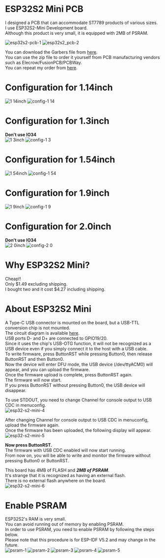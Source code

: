 # ESP32S2 Mini PCB
I designed a PCB that can accommodate ST7789 products of various sizes.   
I use ESP32S2-Mini Development board.   
Although this product is very small, it is equipped with 2MB of PSRAM.   

![esp32s2-pcb-1](https://github.com/nopnop2002/esp-idf-st7789/assets/6020549/eadf0272-11da-467b-b2e3-fd322365053b)
![esp32s2_pcb-2](https://github.com/nopnop2002/esp-idf-st7789/assets/6020549/1de19ace-b953-4fb8-8a8b-13c31e9ef4af)

You can download the Garbers file from [here](https://www.pcbway.com/project/shareproject/esp32s2_st7789_pcb_4781f326.html).   
You can use the zip file to order it yourself from PCB manufacturing vendors such as Elecrow/FusionPCB/PCBWay.   
You can repeat my order from [here](https://www.pcbway.com/project/shareproject/esp32s2_st7789_pcb_4781f326.html).

# Configuration for 1.14inch   
![1 14inch](https://github.com/nopnop2002/esp-idf-st7789/assets/6020549/440f3af6-60a6-4d20-b2e3-23bac1abaeb1)
![config-1 14](https://github.com/nopnop2002/esp-idf-st7789/assets/6020549/15947572-ff89-4333-a93e-8448acd1b173)

# Configuration for 1.3inch   
__Don't use IO34__   
![1 3inch](https://github.com/nopnop2002/esp-idf-st7789/assets/6020549/077e8050-c96d-42b0-a6c3-128924481f45)
![config-1 3](https://github.com/nopnop2002/esp-idf-st7789/assets/6020549/01ed0f82-cabb-4354-a928-2c1a3c799ac5)

# Configuration for 1.54inch   
![1 54inch](https://github.com/nopnop2002/esp-idf-st7789/assets/6020549/4c9dc2c2-8d5c-4f5e-afe7-120686285027)
![config-1 54](https://github.com/nopnop2002/esp-idf-st7789/assets/6020549/e89af827-0310-4af2-84f1-4890e523bfa7)

# Configuration for 1.9inch   
![1 9inch](https://github.com/nopnop2002/esp-idf-st7789/assets/6020549/977afbba-731d-4857-88de-6099d99e353f)
![config-1 9](https://github.com/nopnop2002/esp-idf-st7789/assets/6020549/f71ff95b-4a50-405f-beea-6bb81cd90fdc)

# Configuration for 2.0inch   
__Don't use IO34__   
![2 0inch](https://github.com/nopnop2002/esp-idf-st7789/assets/6020549/c3d40d7e-5c19-44d7-8faa-59c74d514a91)
![config-2 0](https://github.com/nopnop2002/esp-idf-st7789/assets/6020549/1cc852b7-d69c-47f7-8a94-41d58d3cdc65)

# Why ESP32S2 Mini?
Cheap!!   
Only $1.49 excluding shipping.   
I bought two and it cost $4.27 including shipping.   

# About ESP32S2 Mini
A Type-C USB connector is mounted on the board, but a USB-TTL conversion chip is not mounted.   
The circuit diagram is available [here](https://www.wemos.cc/en/latest/_static/files/sch_s2_mini_v1.0.0.pdf).   
USB ports D- and D+ are connected to GPIO19/20.   
Since it uses the chip's USB-OTG function, it will not be recognized as a USB device even if you simply connect it to the host with a USB cable.   
To write firmware, press ButtonRST while pressing Button0, then release ButtonRST and then Button0.   
Now the device will enter DFU mode, the USB device (/dev/ttyACM0) will appear, and you can upload the firmware.   
Once the firmware upload is complete, press ButtonRST again.   
The firmware will now start.   
If you press ButtonRST without pressing Button0, the USB device will disappear.   

To use STDOUT, you need to change Channel for console output to USB CDC in menuconfig.   
![esp32-s2-mini-4](https://github.com/user-attachments/assets/d9dab093-7882-4f57-a978-38fa69c71bb6)

After changing Channel for console output to USB CDC in menuconfig, upload the firmware again.   
Once the firmware has been uploaded, the following display will appear.   
![esp32-s2-mini-5](https://github.com/user-attachments/assets/32f7e2e9-b50c-423f-ac93-9081995c7763)

__Now press ButtonRST.__   
The firmware with USB CDC enabled will now start running.   
From now on, you will be able to write and monitor the firmware without pressing Button0 or ButtonRST.

This board has 4MB of FLASH and ___2MB of PSRAM___.   
It's strange that it is recognized as having an external flash.   
There is no external flash anywhere on the board.   
![esp32-s2-mini-6](https://github.com/user-attachments/assets/f185ad9b-299b-4c23-a63a-63ed4404af3f)

# Enable PSRAM   
ESP32S2's RAM is very small.   
You can avoid running out of memory by enabling PSRAM.   
In order to use PSRAM, you need to enable PSRAM by following the steps below.   
Please note that this procedure is for ESP-IDF V5.2 and may change in the future.   
![psram-1](https://github.com/nopnop2002/esp-idf-net-logging/assets/6020549/9feae820-609d-4955-94d0-2d7e4e5887ab)
![psram-2](https://github.com/nopnop2002/esp-idf-net-logging/assets/6020549/3b6c8c0a-380f-492e-b72a-74d408c73fb0)
![psram-3](https://github.com/nopnop2002/esp-idf-net-logging/assets/6020549/a72b8638-8de1-4c9e-b8e1-98562e2b515e)
![psram-4](https://github.com/nopnop2002/esp-idf-net-logging/assets/6020549/ae980ac1-470e-4b9d-bd2b-82ec4777f204)
![psram-5](https://github.com/nopnop2002/esp-idf-net-logging/assets/6020549/76a7a4f3-e231-4509-b997-c1d710ee7301)



